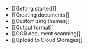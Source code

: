 * [[Getting started]]
* [[Creating documents]]
* [[Customizing themes]]
* [[Output format]]
* [[OCR document scanning]]
* [[Upload to Cloud Storages]]